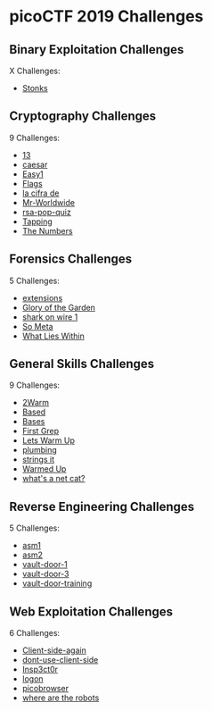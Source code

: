 # picoCTF 2019 Challenges

## Binary Exploitation Challenges

X Challenges:
- [Stonks](Binary_Exploitation/Stonks.md)

## Cryptography Challenges

9 Challenges:
- [13](Cryptography/13.md)
- [caesar](Cryptography/caesar.md)
- [Easy1](Cryptography/Easy1.md)
- [Flags](Cryptography/Flags.md)
- [la cifra de](Cryptography/la_cifra_de.md)
- [Mr-Worldwide](Cryptography/Mr-Worldwide.md)
- [rsa-pop-quiz](Cryptography/rsa-pop-quiz.md)
- [Tapping](Cryptography/Tapping.md)
- [The Numbers](Cryptography/The_Numbers.md)

## Forensics Challenges

5 Challenges: 
- [extensions](Forensics/extensions.md)
- [Glory of the Garden](Forensics/Glory_of_the_Garden.md)
- [shark on wire 1](Forensics/shark_on_wire_1.md)
- [So Meta](Forensics/So_Meta.md)
- [What Lies Within](Forensics/What_Lies_Within.md)

## General Skills Challenges

9 Challenges: 
- [2Warm](General_Skills/2Warm.md)
- [Based](General_Skills/Based.md)
- [Bases](General_Skills/Bases.md)
- [First Grep](General_Skills/First_Grep.md)
- [Lets Warm Up](General_Skills/Lets_Warm_Up.md)
- [plumbing](General_Skills/plumbing.md)
- [strings it](General_Skills/strings_it.md)
- [Warmed Up](General_Skills/Warmed_Up.md)
- [what's a net cat?](General_Skills/whats_a_net_cat.md)

## Reverse Engineering Challenges

5 Challenges:
- [asm1](Reverse_Engineering/asm1.md)
- [asm2](Reverse_Engineering/asm2.md)
- [vault-door-1](Reverse_Engineering/vault-door-1.md)
- [vault-door-3](Reverse_Engineering/vault-door-3.md)
- [vault-door-training](Reverse_Engineering/vault-door-training.md)

## Web Exploitation Challenges

6 Challenges:
- [Client-side-again](Web_Exploitation/Client-side-again.md)
- [dont-use-client-side](Web_Exploitation/dont-use-client-side.md)
- [Insp3ct0r](Web_Exploitation/Insp3ct0r.md)
- [logon](Web_Exploitation/logon.md)
- [picobrowser](Web_Exploitation/picobrowser.md)
- [where are the robots](Web_Exploitation/where_are_the_robots.md)

